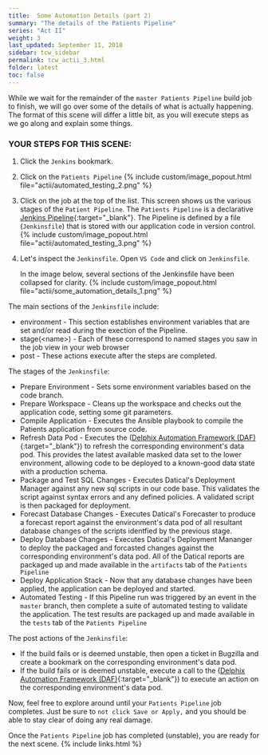 ```yaml
---
title:  Some Automation Details (part 2)
summary: "The details of the Patients Pipeline"
series: "Act II"
weight: 3
last_updated: September 11, 2018
sidebar: tcw_sidebar
permalink: tcw_actii_3.html
folder: latest
toc: false
---
```


While we wait for the remainder of the `master Patients Pipeline` build job to finish, we will go over some of the details of what is actually happening.
The format of this scene will differ a little bit, as you will execute steps as we go along and explain some things.

### YOUR STEPS FOR THIS SCENE:
1. Click the `Jenkins` bookmark. 
2. Click on the `Patients Pipeline`
   {% include custom/image_popout.html file="actii/automated_testing_2.png" %}
3. Click on the job at the top of the list.
This screen shows us the various stages of the `Patient Pipeline`.
The `Patients Pipeline` is a declarative [Jenkins Pipeline](https://jenkins.io/doc/book/pipeline/){:target="_blank"}.
The Pipeline is defined by a file (`Jenkinsfile`) that is stored with our application code in version control.
   {% include custom/image_popout.html file="actii/automated_testing_3.png" %}
4. Let's inspect the `Jenkinsfile`. Open `VS Code` and click on `Jenkinsfile`.
   
   In the image below, several sections of the Jenkinsfile have been collapsed for clarity.
   {% include custom/image_popout.html file="actii/some_automation_details_1.png" %}

The main sections of the `Jenkinsfile` include:

* environment - This section establishes environment variables that are set and/or read during the exection of the Pipeline.
* stage(&lt;name&gt;) - Each of these correspond to named stages you saw in the job view in your web browser 
* post - These actions execute after the steps are completed.

The stages of the `Jenkinsfile`:
* Prepare Environment - Sets some environment variables based on the code branch.
* Prepare Workspace - Cleans up the workspace and checks out the application code, setting some git parameters.
* Compile Application - Executes the Ansible playbook to compile the Patients application from source code.
* Refresh Data Pod - Executes the ([Delphix Automation Framework (DAF)](https://github.com/delphix/automation-framework){:target="_blank"}) to refresh the corresponding environment's data pod.
This provides the latest available masked data set to the lower environment, allowing code to be deployed to a known-good data state with a production schema.
* Package and Test SQL Changes - Executes Datical's Deployment Manager against any new sql scripts in our code base.
This validates the script against syntax errors and any defined policies. A validated script is then packaged for deployment.
* Forecast Database Changes - Executes Datical's Forecaster to produce a forecast report against the environment's data pod of all resultant database changes of the scripts identfied by the previous stage.
* Deploy Database Changes - Executes Datical's Deployment Mananger to deploy the packaged and forcasted changes against the corresponding environment's data pod.
All of the Datical reports are packaged up and made available in the `artifacts` tab of the `Patients Pipeline`
* Deploy Application Stack - Now that any database changes have been applied, the application can be deployed and started.
* Automated Testing - If this Pipeline run was triggered by an event in the `master` branch, then complete a suite of automated testing to validate the application.
The test results are packaged up and made available in the `tests` tab of the `Patients Pipeline`

The post actions of the `Jenkinsfile`:
* If the build fails or is deemed unstable, then open a ticket in Bugzilla and create a bookmark on the corresponding environment's data pod.
* If the build fails or is deemed unstable, execute a call to the ([Delphix Automation Framework (DAF)](https://github.com/delphix/automation-framework){:target="_blank"}) to execute an action on the corresponding environment's data pod.

Now, feel free to explore around until your `Patients Pipeline` job completes.
Just be sure to `not click Save or Apply,` and you should be able to stay clear of doing any real damage.

Once the `Patients Pipeline` job has completed (unstable), you are ready for the next scene.
{% include links.html %}